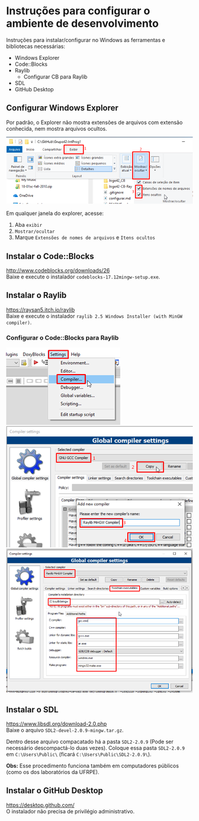 # Instruções para configurar o ambiente de desenvolvimento
Instruções para instalar/configurar no Windows as ferramentas e bibliotecas necessárias:

* Windows Explorer
* Code::Blocks
* Raylib
  * Configurar CB para Raylib
* SDL
* GitHub Desktop

<!-- TODO: adicionar instruções para VS e SDL para Visual C++ -->
<!-- TODO: adionionar links à lista acima para as respectivas seções -->


## Configurar Windows Explorer
Por padrão, o Explorer não mostra extensões de arquivos com extensão conhecida, nem mostra arquivos ocultos.

![](config-explorer.png)

Em qualquer janela do explorer, acesse:
1. Aba `exibir`
2. `Mostrar/ocultar`
3. Marque `Extensões de nomes de arquivos` e `Itens ocultos`


## Instalar o Code::Blocks
http://www.codeblocks.org/downloads/26  
Baixe e execute o instalador `codeblocks-17.12mingw-setup.exe`.


## Instalar o Raylib
https://raysan5.itch.io/raylib  
Baixe e execute o instalador `raylib 2.5 Windows Installer (with MinGW compiler)`.

### Configurar o Code::Blocks para Raylib
![](enter_compiler_settings.png)
![](create_new_compiler.png)
![](raylib_compiler_executables.png)


## Instalar o SDL
https://www.libsdl.org/download-2.0.php  
Baixe o arquivo `SDL2-devel-2.0.9-mingw.tar.gz`.

Dentro desse arquivo compacatado há a pasta `SDL2-2.0.9` (Pode ser necessário descompactá-lo duas vezes). Coloque essa pasta `SDL2-2.0.9` em `C:\Users\Public\` (ficará `C:\Users\Public\SDL2-2.0.9\`).

**Obs:** Esse procedimento funciona também em computadores públicos (como os dos laboratórios da UFRPE).


## Instalar o GitHub Desktop
https://desktop.github.com/  
O instalador não precisa de privilégio administrativo.